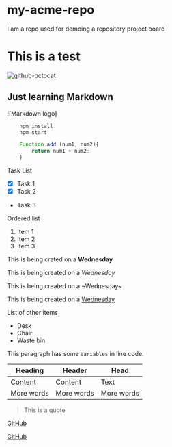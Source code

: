 # my-acme-repo
I am a repo used for demoing a repository project board
# This is a test
![github-octocat](https://user-images.githubusercontent.com/43884491/147232662-ce4abea1-ef91-42f7-a703-9a686e6232d1.png)

## Just learning Markdown 

![Markdown logo]

<!--Codeblocks-->
```bash
    npm install
    npm start
```

```Javascript
    Function add (num1, num2){
        return num1 + num2;
    }

```
Task List
<!--Task Lists-->
* [x] Task 1
* [x] Task 2
* Task 3


Ordered list
1. Item 1
1. Item 2
1. Item 3

This is being crated on a **Wednesday**

This is being created on a *Wednesday*

This is being created on a ~Wednesday~

This is being created on a <u>Wednesday</u>


List of other items
<!--Task Lists-->
* Desk
* Chair
* Waste bin


<!--InlineCode-->
This paragraph has some `Variables` in line code.


<!--Table-->

| Heading | Header | Head |
|---------|--------|------|
|Content  | Content| Text |
|More words| More words| More words|



<!--Blockquote-->
> This is a quote

<!--Links-->

[GitHub](https://github.com)

[GitHub](https://github.com
"GitHub")


















